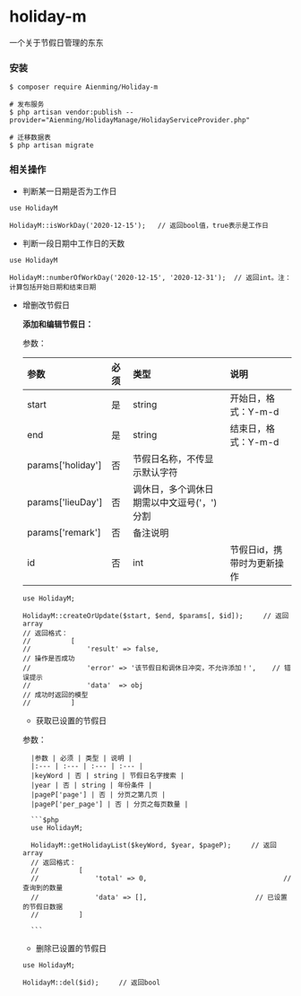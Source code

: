 # holiday-m
一个关于节假日管理的东东

### 安装
```$shell
$ composer require Aienming/Holiday-m

# 发布服务
$ php artisan vendor:publish --provider="Aienming/HolidayManage/HolidayServiceProvider.php"

# 迁移数据表
$ php artisan migrate
```


### 相关操作
- 判断某一日期是否为工作日
```$php
use HolidayM

HolidayM::isWorkDay('2020-12-15');   // 返回bool值，true表示是工作日
```

- 判断一段日期中工作日的天数
```$php
use HolidayM

HolidayM::numberOfWorkDay('2020-12-15', '2020-12-31');  // 返回int。注：计算包括开始日期和结束日期
```

- 增删改节假日

    **添加和编辑节假日：**
    
    参数：
    
    |参数 | 必须 | 类型 | 说明 |
    |:--- | :--- | :--- | :--- |
    |start | 是 | string | 开始日，格式：Y-m-d |
    |end | 是 | string | 结束日，格式：Y-m-d |
    |params['holiday'] | 否 | 节假日名称，不传显示默认字符 | 
    |params['lieuDay'] | 否 | 调休日，多个调休日期需以中文逗号('，')分割 | 
    |params['remark'] | 否 | 备注说明 |
    |id | 否 | int | 节假日id，携带时为更新操作 |
    
    ```$php
    use HolidayM;
    
    HolidayM::createOrUpdate($start, $end, $params[, $id]);     // 返回array
    // 返回格式：
    //          [
    //              'result' => false,                                  // 操作是否成功
    //              'error' => '该节假日和调休日冲突，不允许添加！',    // 错误提示
    //              'data'  => obj                                       // 成功时返回的模型
    //          ]
    
    ```
    - 获取已设置的节假日
    
    参数：
        
        |参数 | 必须 | 类型 | 说明 |
        |:--- | :--- | :--- | :--- |
        |keyWord | 否 | string | 节假日名字搜索 |
        |year | 否 | string | 年份条件 |
        |pageP['page'] | 否 | 分页之第几页 | 
        |pageP['per_page'] | 否 | 分页之每页数量 |
        
        ```$php
        use HolidayM;
        
        HolidayM::getHolidayList($keyWord, $year, $pageP);     // 返回array
        // 返回格式：
        //          [
        //              'total' => 0,                                  // 查询到的数量
        //              'data' => [],                           // 已设置的节假日数据
        //          ]
        
        ```
    - 删除已设置的节假日
    ```$php
    use HolidayM;
    
    HolidayM::del($id);     // 返回bool
    ```

